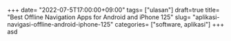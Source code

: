 +++
date= "2022-07-5T17:00:00+09:00"
tags= ["ulasan"]
draft=true
title= "Best Offline Navigation Apps for Android and iPhone        125"
slug= "aplikasi-navigasi-offline-android-iphone-125"
categories= ["software, aplikasi"]
+++
asd
